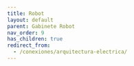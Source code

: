 ```yaml
---
title: Robot
layout: default
parent: Gabinete Robot
nav_order: 9
has_children: true
redirect_from:
  - /conexiones/arquitectura-electrica/
---
```



